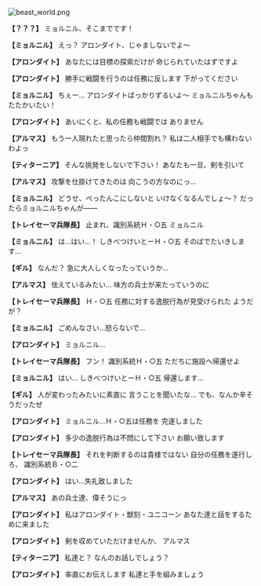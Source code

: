 
![beast_world.png](../images/backgrounds/beast_world.png)

**【？？？】**
ミョルニル、そこまでです！

**【ミョルニル】**
えっ？
アロンダイト、じゃましないでよ～

**【アロンダイト】**
あなたには目標の探索だけが
命じられていたはずですよ

**【アロンダイト】**
勝手に戦闘を行うのは任務に反します
下がってください

**【ミョルニル】**
ちぇー…
アロンダイトばっかりずるいよ～
ミョルニルちゃんもたたかいたい！

**【アロンダイト】**
あいにくと、私の任務も戦闘では
ありません

**【アルマス】**
もう一人現れたと思ったら仲間割れ？
私は二人相手でも構わないわよっ

**【ティターニア】**
そんな挑発をしないで下さい！
あなたも一旦、剣を引いて

**【アルマス】**
攻撃を仕掛けてきたのは
向こうの方なのにっ…

**【ミョルニル】**
どうせ、ぺったんこにしないと
いけなくなるんでしょ～？
だったらミョルニルちゃんが――

**【トレイセーマ兵隊長】**
止まれ、識別系統Ｈ・○五
ミョルニル

**【ミョルニル】**
は…はい…！
しきべつけいとーＨ・○五
そのばでたいきします…

**【ギル】**
なんだ？
急に大人しくなったっていうか…

**【アルマス】**
怯えているみたい…
味方の兵士が来たっていうのに

**【トレイセーマ兵隊長】**
Ｈ・○五
任務に対する逸脱行為が見受けられた
ようだが？

**【ミョルニル】**
ごめんなさい…怒らないで…

**【アロンダイト】**
ミョルニル…

**【トレイセーマ兵隊長】**
フン！
識別系統Ｈ・○五
ただちに施設へ帰還せよ

**【ミョルニル】**
はい…
しきべつけいとーＨ・○五
帰還します…

**【ギル】**
人が変わったみたいに素直に
言うことを聞いたな…
でも、なんか辛そうだったぜ

**【アロンダイト】**
ミョルニル…Ｈ・○五は任務を
完遂しました

**【アロンダイト】**
多少の逸脱行為は不問にして下さい
お願い致します

**【トレイセーマ兵隊長】**
それを判断するのは貴様ではない
自分の任務を遂行しろ、
識別系統Ｂ・○二

**【アロンダイト】**
はい…失礼致しました

**【アルマス】**
あの兵士達、偉そうにっ

**【アロンダイト】**
私はアロンダイト・獣刻・ユニコーン
あなた達と話をするために来ました

**【アロンダイト】**
剣を収めていただけませんか、
アルマス

**【ティターニア】**
私達と？
なんのお話しでしょう？

**【アロンダイト】**
率直にお伝えします
私達と手を組みましょう